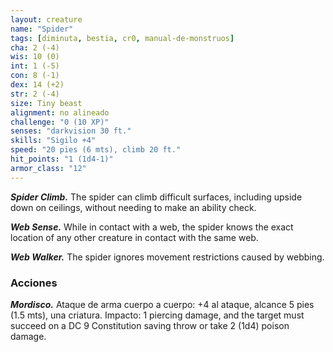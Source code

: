 ```yaml
---
layout: creature
name: "Spider"
tags: [diminuta, bestia, cr0, manual-de-monstruos]
cha: 2 (-4)
wis: 10 (0)
int: 1 (-5)
con: 8 (-1)
dex: 14 (+2)
str: 2 (-4)
size: Tiny beast
alignment: no alineado
challenge: "0 (10 XP)"
senses: "darkvision 30 ft."
skills: "Sigilo +4"
speed: "20 pies (6 mts), climb 20 ft."
hit_points: "1 (1d4-1)"
armor_class: "12"
---
```


***Spider Climb.*** The spider can climb difficult surfaces, including upside down on ceilings, without needing to make an ability check.

***Web Sense.*** While in contact with a web, the spider knows the exact location of any other creature in contact with the same web.

***Web Walker.*** The spider ignores movement restrictions caused by webbing.

### Acciones

***Mordisco.*** Ataque de arma cuerpo a cuerpo: +4 al ataque, alcance 5 pies (1.5 mts), una criatura. Impacto: 1 piercing damage, and the target must succeed on a DC 9 Constitution saving throw or take 2 (1d4) poison damage.
